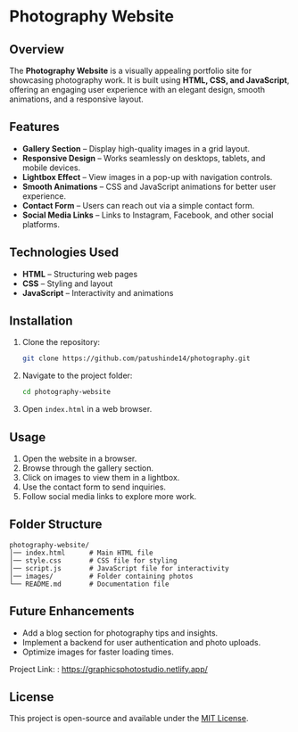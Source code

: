 # Photography Website

## Overview
The **Photography Website** is a visually appealing portfolio site for showcasing photography work. It is built using **HTML, CSS, and JavaScript**, offering an engaging user experience with an elegant design, smooth animations, and a responsive layout.

## Features
- **Gallery Section** – Display high-quality images in a grid layout.
- **Responsive Design** – Works seamlessly on desktops, tablets, and mobile devices.
- **Lightbox Effect** – View images in a pop-up with navigation controls.
- **Smooth Animations** – CSS and JavaScript animations for better user experience.
- **Contact Form** – Users can reach out via a simple contact form.
- **Social Media Links** – Links to Instagram, Facebook, and other social platforms.

## Technologies Used
- **HTML** – Structuring web pages
- **CSS** – Styling and layout
- **JavaScript** – Interactivity and animations

## Installation
1. Clone the repository:
   ```sh
   git clone https://github.com/patushinde14/photography.git
   ```
2. Navigate to the project folder:
   ```sh
   cd photography-website
   ```
3. Open `index.html` in a web browser.

## Usage
1. Open the website in a browser.
2. Browse through the gallery section.
3. Click on images to view them in a lightbox.
4. Use the contact form to send inquiries.
5. Follow social media links to explore more work.

## Folder Structure
```
photography-website/
│── index.html      # Main HTML file
│── style.css       # CSS file for styling
│── script.js       # JavaScript file for interactivity
│── images/         # Folder containing photos
└── README.md       # Documentation file
```


## Future Enhancements
- Add a blog section for photography tips and insights.
- Implement a backend for user authentication and photo uploads.
- Optimize images for faster loading times.

Project Link: : https://graphicsphotostudio.netlify.app/

## License
This project is open-source and available under the [MIT License](LICENSE).

 
